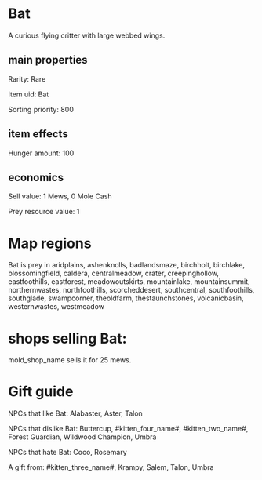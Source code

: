 # Bat

A curious flying critter with large webbed wings.

## main properties

Rarity: Rare

Item uid: Bat

Sorting priority: 800

## item effects

Hunger amount: 100

## economics

Sell value: 1 Mews, 0 Mole Cash

Prey resource value: 1

# Map regions

Bat is prey in aridplains, ashenknolls, badlandsmaze, birchholt, birchlake, blossomingfield, caldera, centralmeadow, crater, creepinghollow, eastfoothills, eastforest, meadowoutskirts, mountainlake, mountainsummit, northernwastes, northfoothills, scorcheddesert, southcentral, southfoothills, southglade, swampcorner, theoldfarm, thestaunchstones, volcanicbasin, westernwastes, westmeadow

# shops selling Bat:

mold_shop_name sells it for 25 mews.

# Gift guide

NPCs that like Bat: Alabaster, Aster, Talon

NPCs that dislike Bat: Buttercup, #kitten_four_name#, #kitten_two_name#, Forest Guardian, Wildwood Champion, Umbra

NPCs that hate Bat: Coco, Rosemary

A gift from: #kitten_three_name#, Krampy, Salem, Talon, Umbra